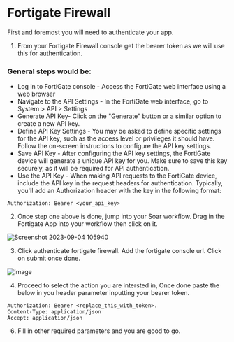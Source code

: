 # Fortigate Firewall

First and foremost you will need to authenticate your app.

1. From your Fortigate Firewall console get the bearer token as we will use this for authentication.
### General steps would be:

- Log in to FortiGate console - Access the FortiGate web interface using a web browser
- Navigate to the API Settings - In the FortiGate web interface, go to System > API > Settings
- Generate API Key- Click on the "Generate" button or a similar option to create a new API key.
- Define API Key Settings - You may be asked to define specific settings for the API key, such as the access level or privileges it should have. Follow the on-screen instructions to configure the API key settings.
- Save API Key - After configuring the API key settings, the FortiGate device will generate a unique API key for you. Make sure to save this key securely, as it will be required for API authentication.
- Use the API Key - When making API requests to the FortiGate device, include the API key in the request headers for authentication. Typically, you'll add an Authorization header with the key in the following format:

```
Authorization: Bearer <your_api_key>
```

2. Once step one above is done, jump into your Soar workflow. Drag in the Fortigate App into your workflow then click on it.

![Screenshot 2023-09-04 105940](https://github.com/Shashankgupta200/Soar/openapi-apps/assets/31187099/b0cfa803-d177-4094-87d1-b08978789a60)


3. Click authenticate fortigate firewall. Add the fortigate console url. Click on submit once done.

![image](https://github.com/Shashankgupta200/Soar/openapi-apps/assets/31187099/8095f799-d2c4-4f72-8973-0d50977b6bfa)


4. Proceed to select the action you are intersted in, Once done paste the below in you header parameter inputting your bearer token. 
```
Authorization: Bearer <replace_this_with_token>.
Content-Type: application/json
Accept: application/json
```
6. Fill in other required parameters and you are good to go.
